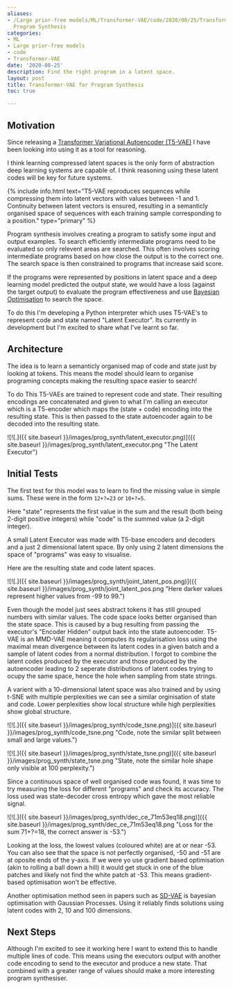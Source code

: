 ```yaml
---
aliases:
- /Large prior-free models/ML/Transformer-VAE/code/2020/08/25/Transformer-VAE for
  Program Synthesis
categories:
- ML
- Large prior-free models
- code
- Transformer-VAE
date: '2020-08-25'
description: Find the right program in a latent space.
layout: post
title: Transformer-VAE for Program Synthesis
toc: true

---
```


## Motivation

Since releasing a [Transformer Variational Autoencoder (T5-VAE)](https://fraser-greenlee.github.io/2020/08/13/Transformers-as-Variational-Autoencoders.html) I have been looking into using it as a tool for reasoning.

I think learning compressed latent spaces is the only form of abstraction deep learning systems are capable of. I think reasoning using these latent codes will be key for future systems.

{% include info.html text="T5-VAE reproduces sequences while compressing them into latent vectors with values between -1 and 1. Continuity between latent vectors is ensured, resulting in a semanticly organised space of sequences with each training sample corresponding to a position." type="primary" %}

Program synthesis involves creating a program to satisfy some input and output examples.
To search efficiently intermediate programs need to be evaluated so only relevent areas are searched.
This often involves scoring intermediate programs based on how close the output is to the correct one.
The search space is then constrained to programs that increase said score.

If the programs were represented by positions in latent space and a deep learning model predicted the output state, we would have a loss (against the target output) to evaluate the program effectiveness and use [Bayesian Optimisation](https://nbviewer.jupyter.org/github/krasserm/bayesian-machine-learning/blob/master/variational_autoencoder_opt.ipynb) to search the space.

To do this I'm developing a Python interpreter which uses T5-VAE's to represent code and state named "Latent Executor". Its currently in development but I'm excited to share what I've learnt so far.

## Architecture

The idea is to learn a semanticly organised map of code and state just by looking at tokens. This means the model should learn to organise programing concepts making the resulting space easier to search!

To do This T5-VAEs are trained to represent code and state. Their resulting encodings are concatenated and given to what I'm calling an executor which is a T5-encoder which maps the (state + code) encoding into the resulting state. This is then passed to the state autoencoder again to be decoded into the resulting state.

![![.]({{ site.baseurl }}/images/prog_synth/latent_executor.png)]({{ site.baseurl }}/images/prog_synth/latent_executor.png "The Latent Executor")

## Initial Tests

The first test for this model was to learn to find the missing value in simple sums.
These were in the form `12+?=23` or `10+?=5`.

Here "state" represents the first value in the sum and the result (both being 2-digit positive integers) while "code" is the summed value (a 2-digit integer).

A small Latent Executor was made with T5-base encoders and decoders and a just 2 dimensional latent space.
By only using 2 latent dimensions the space of "programs" was easy to visualise.

Here are the resulting state and code latent spaces.

![![.]({{ site.baseurl }}/images/prog_synth/joint_latent_pos.png)]({{ site.baseurl }}/images/prog_synth/joint_latent_pos.png "Here darker values represent higher values from -99 to 99.")

Even though the model just sees abstract tokens it has still grouped numbers with similar values.
The code space looks better organised than the state space.
This is caused by a bug resulting from passing the executor's "Encoder Hidden" output back into the state autoencoder.
T5-VAE is an MMD-VAE meaning it computes its regularisation loss using the maximal mean divergence between its latent codes in a given batch and a sample of latent codes from a normal distribution. I forgot to combine the latent codes produced by the executor and those produced by the autoencoder leading to 2 seperate distributions of latent codes trying to ocupy the same space, hence the hole when sampling from state strings.

A varient with a 10-dimensional latent space was also trained and by using t-SNE with multiple perplexities we can see a similar orginisation of state and code.
Lower perplexities show local structure while high perplexities show global structure.

![![.]({{ site.baseurl }}/images/prog_synth/code_tsne.png)]({{ site.baseurl }}/images/prog_synth/code_tsne.png "Code, note the similar split between small and large values.")

![![.]({{ site.baseurl }}/images/prog_synth/state_tsne.png)]({{ site.baseurl }}/images/prog_synth/state_tsne.png "State, note the similar hole shape only visible at 100 perplexity.")

Since a continuous space of well organised code was found, it was time to try measuring the loss for different "programs" and check its accuracy.
The loss used was state-decoder cross entropy which gave the most reliable signal.

![![.]({{ site.baseurl }}/images/prog_synth/dec_ce_71m53eq18.png)]({{ site.baseurl }}/images/prog_synth/dec_ce_71m53eq18.png "Loss for the sum 71+?=18, the correct answer is -53.")

Looking at the loss, the lowest values (coloured white) are at or near -53.
You can also see that the space is not perfectly organised, -50 and -51 are at oposite ends of the y-axis.
If we were yo use gradient based optimisation (akin to rolling a ball down a hill) it would get stuck in one of the blue patches and likely not find the white patch at -53.
This means gradient-based optimisation won't be effective.

Another optimisation method seen in papers such as [SD-VAE](https://arxiv.org/abs/1802.08786) is bayesian optimisation with Gaussian Processes.
Using it reliably finds solutions using latent codes with 2, 10 and 100 dimensions.

## Next Steps

Although I'm excited to see it working here I want to extend this to handle multiple lines of code.
This means using the executors output with another code encoding to send to the executor and produce a new state.
That combined with a greater range of values should make a more interesting program synthesiser.
